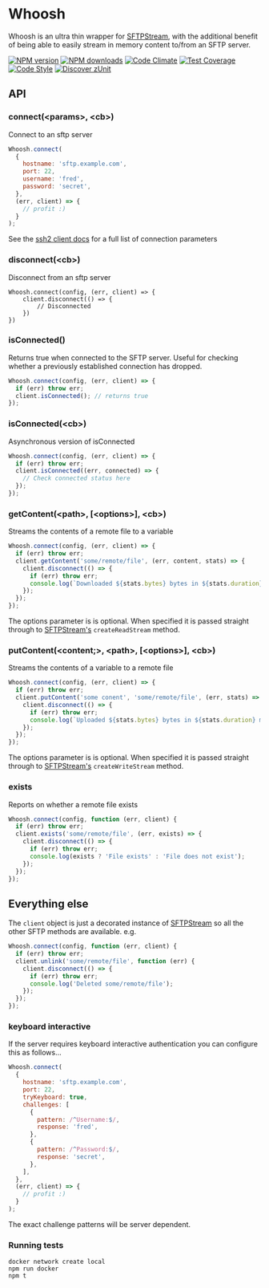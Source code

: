 # Whoosh

Whoosh is an ultra thin wrapper for [SFTPStream](https://github.com/mscdex/ssh2-streams/blob/master/SFTPStream.md), with the additional benefit of being able to easily stream in memory content to/from an SFTP server.

[![NPM version](https://img.shields.io/npm/v/whoosh.svg?style=flat-square)](https://www.npmjs.com/package/whoosh)
[![NPM downloads](https://img.shields.io/npm/dm/whoosh.svg?style=flat-square)](https://www.npmjs.com/package/whoosh)
[![Code Climate](https://codeclimate.com/github/guidesmiths/whoosh/badges/gpa.svg)](https://codeclimate.com/github/guidesmiths/whoosh)
[![Test Coverage](https://codeclimate.com/github/guidesmiths/whoosh/badges/coverage.svg)](https://codeclimate.com/github/guidesmiths/whoosh/coverage)
[![Code Style](https://img.shields.io/badge/code%20style-prettier-brightgreen.svg)](https://github.com/prettier/prettier)
[![Discover zUnit](https://img.shields.io/badge/Discover-zUnit-brightgreen)](https://www.npmjs.com/package/zunit)

## API

### connect(&lt;params&gt;, &lt;cb&gt;)

Connect to an sftp server

```js
Whoosh.connect(
  {
    hostname: 'sftp.example.com',
    port: 22,
    username: 'fred',
    password: 'secret',
  },
  (err, client) => {
    // profit :)
  }
);
```

See the [ssh2 client docs](https://github.com/mscdex/ssh2#client-methods) for a full list of connection parameters

### disconnect(&lt;cb&gt;)

Disconnect from an sftp server

```
Whoosh.connect(config, (err, client) => {
    client.disconnect(() => {
        // Disconnected
    })
})
```

### isConnected()

Returns true when connected to the SFTP server. Useful for checking whether a previously established connection has dropped.

```js
Whoosh.connect(config, (err, client) => {
  if (err) throw err;
  client.isConnected(); // returns true
});
```

### isConnected(&lt;cb&gt;)

Asynchronous version of isConnected

```js
Whoosh.connect(config, (err, client) => {
  if (err) throw err;
  client.isConnected((err, connected) => {
    // Check connected status here
  });
});
```

### getContent(&lt;path&gt;, [&lt;options&gt;], &lt;cb&gt;)

Streams the contents of a remote file to a variable

```js
Whoosh.connect(config, (err, client) => {
  if (err) throw err;
  client.getContent('some/remote/file', (err, content, stats) => {
    client.disconnect(() => {
      if (err) throw err;
      console.log(`Downloaded ${stats.bytes} bytes in ${stats.duration} ms`);
    });
  });
});
```

The options parameter is is optional. When specified it is passed straight through to [SFTPStream's](https://github.com/mscdex/ssh2-streams/blob/master/SFTPStream.md) `createReadStream` method.

### putContent(&lt;content;&gt;, &lt;path&gt;, [&lt;options&gt;], &lt;cb&gt;)

Streams the contents of a variable to a remote file

```js
Whoosh.connect(config, (err, client) => {
  if (err) throw err;
  client.putContent('some conent', 'some/remote/file', (err, stats) => {
    client.disconnect(() => {
      if (err) throw err;
      console.log(`Uploaded ${stats.bytes} bytes in ${stats.duration} ms`);
    });
  });
});
```

The options parameter is is optional. When specified it is passed straight through to [SFTPStream's](https://github.com/mscdex/ssh2-streams/blob/master/SFTPStream.md) `createWriteStream` method.

### exists

Reports on whether a remote file exists

```js
Whoosh.connect(config, function (err, client) {
  if (err) throw err;
  client.exists('some/remote/file', (err, exists) => {
    client.disconnect(() => {
      if (err) throw err;
      console.log(exists ? 'File exists' : 'File does not exist');
    });
  });
});
```

## Everything else

The `client` object is just a decorated instance of [SFTPStream](https://github.com/mscdex/ssh2-streams/blob/master/SFTPStream.md) so all the other SFTP methods are available. e.g.

```js
Whoosh.connect(config, function (err, client) {
  if (err) throw err;
  client.unlink('some/remote/file', function (err) {
    client.disconnect(() => {
      if (err) throw err;
      console.log('Deleted some/remote/file');
    });
  });
});
```

### keyboard interactive

If the server requires keyboard interactive authentication you can configure this as follows...

```js
Whoosh.connect(
  {
    hostname: 'sftp.example.com',
    port: 22,
    tryKeyboard: true,
    challenges: [
      {
        pattern: /^Username:$/,
        response: 'fred',
      },
      {
        pattern: /^Password:$/,
        response: 'secret',
      },
    ],
  },
  (err, client) => {
    // profit :)
  }
);
```

The exact challenge patterns will be server dependent.

### Running tests

```
docker network create local
npm run docker
npm t
```
